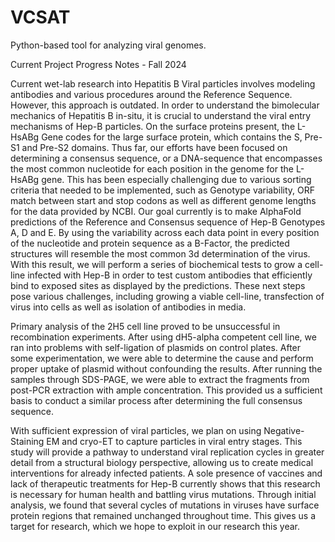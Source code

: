 # VCSAT
Python-based tool for analyzing viral genomes.

Current Project Progress Notes - Fall 2024

Current wet-lab research into Hepatitis B Viral particles involves modeling antibodies and various procedures around the Reference Sequence. However, this approach is outdated. In order to understand the bimolecular mechanics of Hepatitis B in-situ, it is crucial to understand the viral entry mechanisms of Hep-B particles. On the surface proteins present, the L-HsABg Gene codes for the large surface protein, which contains the S, Pre-S1 and Pre-S2 domains. Thus far, our efforts have been focused on determining a consensus sequence, or a DNA-sequence that encompasses the most common nucleotide for each position in the genome for the L-HsABg gene. This has been especially challenging due to various sorting criteria that needed to be implemented, such as Genotype variability, ORF match between start and stop codons as well as different genome lengths for the data provided by NCBI. Our goal currently is to make AlphaFold predictions of the Reference and Consensus sequence of Hep-B Genotypes A, D and E. By using the variability across each data point in every position of the nucleotide and protein sequence as a B-Factor, the predicted structures will resemble
the most common 3d determination of the virus. With this result, we will perform a series of biochemical tests to grow a cell-line infected with  Hep-B in order to test custom antibodies that efficiently bind to exposed sites as displayed by the predictions. These next steps pose various
challenges, including growing a viable cell-line, transfection of virus into cells as well as isolation of antibodies in media.

Primary analysis of the 2H5 cell line proved to be unsuccessful in recombination experiments. After using dH5-alpha competent cell line, we ran into problems with self-ligation of plasmids on control plates. After some experimentation, we were able to determine the cause and perform  proper uptake of plasmid without confounding the results. After running the samples through SDS-PAGE, we were able to extract the fragments from post-PCR extraction with ample concentration. This provided us a sufficient basis to conduct a similar process after determining the full consensus sequence.

With sufficient expression of viral particles, we plan on using Negative-Staining EM and cryo-ET to capture particles in viral entry stages. This study will provide a pathway to understand viral replication cycles in greater detail from a structural biology perspective, allowing us to create medical interventions for already infected patients. A sole presence of vaccines and lack of therapeutic treatments for Hep-B currently shows that this research is necessary for human health and battling virus mutations. Through initial analysis, we found that several cycles of mutations in viruses have surface protein regions that remained unchanged throughout time. This gives us a target for research, which we hope to exploit in our research this year.
